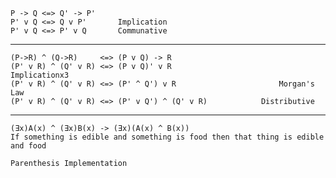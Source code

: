 ```
P -> Q <=> Q' -> P'
P' v Q <=> Q v P'	    Implication
P' v Q <=> P' v Q	    Communative
```
---------------------------------------------------------------------
```
(P->R) ^ (Q->R) 	<=> (P v Q) -> R
(P' v R) ^ (Q' v R) <=> (P v Q)' v R				    	Implicationx3
(P' v R) ^ (Q' v R) <=> (P' ^ Q') v R					    Morgan's Law
(P' v R) ^ (Q' v R) <=> (P' v Q') ^ (Q' v R)			Distributive
```
---------------------------------------------------------------------
```
(Ǝx)A(x) ^ (Ǝx)B(x) -> (Ǝx)(A(x) ^ B(x))
If something is edible and something is food then that thing is edible and food 
```

```
Parenthesis Implementation


```
